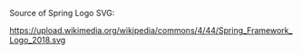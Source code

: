 Source of Spring Logo SVG:

https://upload.wikimedia.org/wikipedia/commons/4/44/Spring_Framework_Logo_2018.svg
